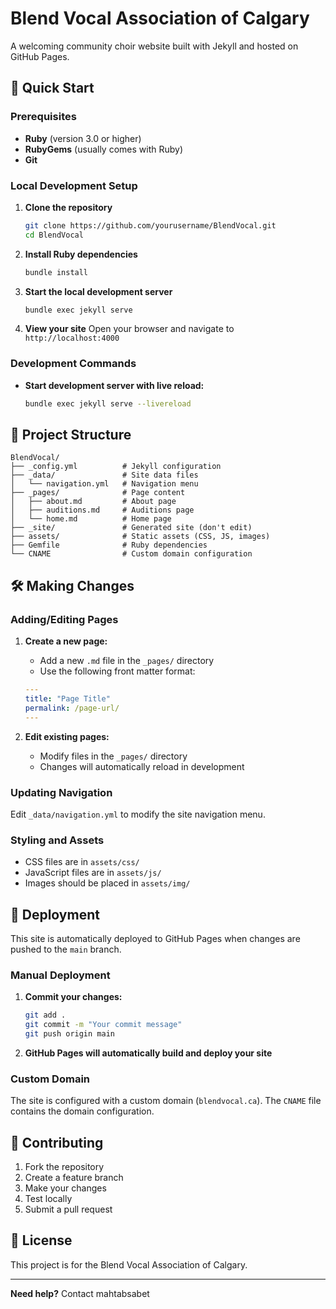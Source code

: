 # Blend Vocal Association of Calgary

A welcoming community choir website built with Jekyll and hosted on GitHub Pages.

## 🚀 Quick Start

### Prerequisites

- **Ruby** (version 3.0 or higher)
- **RubyGems** (usually comes with Ruby)
- **Git**

### Local Development Setup

1. **Clone the repository**
   ```bash
   git clone https://github.com/yourusername/BlendVocal.git
   cd BlendVocal
   ```

2. **Install Ruby dependencies**
   ```bash
   bundle install
   ```

3. **Start the local development server**
   ```bash
   bundle exec jekyll serve
   ```

4. **View your site**
   Open your browser and navigate to `http://localhost:4000`

### Development Commands

- **Start development server with live reload:**
  ```bash
  bundle exec jekyll serve --livereload
  ```

## 📁 Project Structure

```
BlendVocal/
├── _config.yml          # Jekyll configuration
├── _data/               # Site data files
│   └── navigation.yml   # Navigation menu
├── _pages/              # Page content
│   ├── about.md         # About page
│   ├── auditions.md     # Auditions page
│   └── home.md          # Home page
├── _site/               # Generated site (don't edit)
├── assets/              # Static assets (CSS, JS, images)
├── Gemfile              # Ruby dependencies
└── CNAME                # Custom domain configuration
```

## 🛠️ Making Changes

### Adding/Editing Pages

1. **Create a new page:**
   - Add a new `.md` file in the `_pages/` directory
   - Use the following front matter format:
   ```yaml
   ---
   title: "Page Title"
   permalink: /page-url/
   ---
   ```

2. **Edit existing pages:**
   - Modify files in the `_pages/` directory
   - Changes will automatically reload in development

### Updating Navigation

Edit `_data/navigation.yml` to modify the site navigation menu.

### Styling and Assets

- CSS files are in `assets/css/`
- JavaScript files are in `assets/js/`
- Images should be placed in `assets/img/`

## 🚀 Deployment

This site is automatically deployed to GitHub Pages when changes are pushed to the `main` branch.

### Manual Deployment

1. **Commit your changes:**
   ```bash
   git add .
   git commit -m "Your commit message"
   git push origin main
   ```

2. **GitHub Pages will automatically build and deploy your site**

### Custom Domain

The site is configured with a custom domain (`blendvocal.ca`). The `CNAME` file contains the domain configuration.

## 🤝 Contributing

1. Fork the repository
2. Create a feature branch
3. Make your changes
4. Test locally
5. Submit a pull request

## 📄 License

This project is for the Blend Vocal Association of Calgary.

---

**Need help?** Contact mahtabsabet
